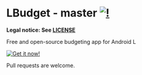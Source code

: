 LBudget - master [![!](https://travis-ci.org/Stoyicker/LBudget.svg?branch=master)](https://travis-ci.org/Stoyicker/LBudget)
=======

**Legal notice: See [LICENSE](https://raw.githubusercontent.com/Stoyicker/LBudget/master/LICENSE "LICENSE")**

Free and open-source budgeting app for Android L

[![Get it now!](http://developer.android.com/images/brand/en_generic_rgb_wo_60.png "Get it now!")](https://play.google.com/store/apps/details?id=org.jorge.lbudget)

Pull requests are welcome.
